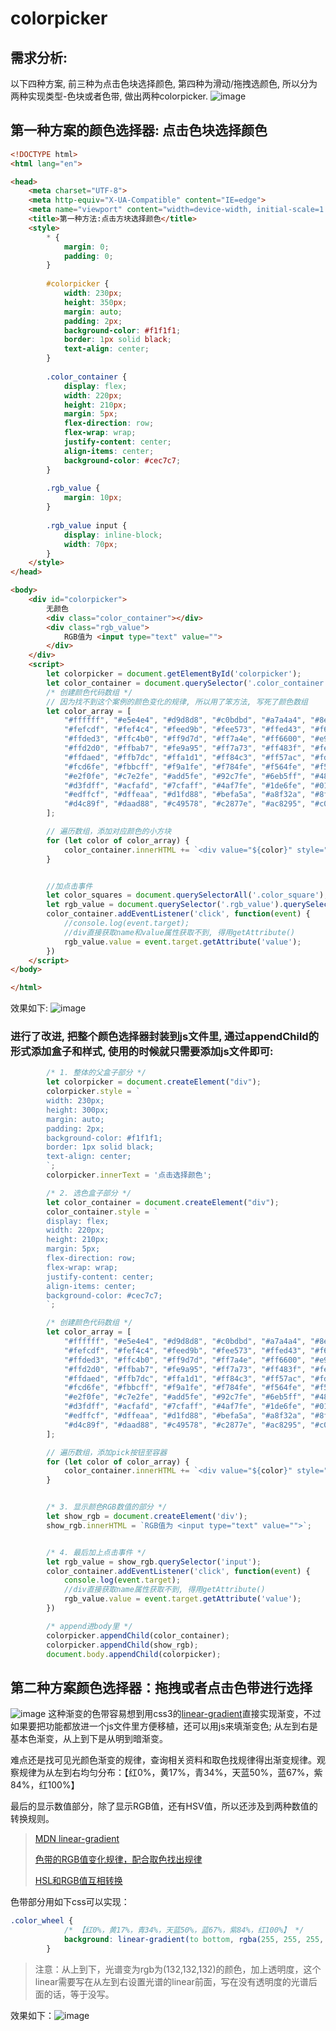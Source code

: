 # colorpicker

## 需求分析:
以下四种方案, 前三种为点击色块选择颜色, 第四种为滑动/拖拽选颜色, 所以分为两种实现类型-色块或者色带, 做出两种colorpicker.
![image](https://user-images.githubusercontent.com/84166052/118216523-40d1e380-b4a6-11eb-8b1f-1db36852c220.png)

## 第一种方案的颜色选择器: 点击色块选择颜色

```html
<!DOCTYPE html>
<html lang="en">

<head>
    <meta charset="UTF-8">
    <meta http-equiv="X-UA-Compatible" content="IE=edge">
    <meta name="viewport" content="width=device-width, initial-scale=1.0">
    <title>第一种方法:点击方块选择颜色</title>
    <style>
        * {
            margin: 0;
            padding: 0;
        }
        
        #colorpicker {
            width: 230px;
            height: 350px;
            margin: auto;
            padding: 2px;
            background-color: #f1f1f1;
            border: 1px solid black;
            text-align: center;
        }
        
        .color_container {
            display: flex;
            width: 220px;
            height: 210px;
            margin: 5px;
            flex-direction: row;
            flex-wrap: wrap;
            justify-content: center;
            align-items: center;
            background-color: #cec7c7;
        }
        
        .rgb_value {
            margin: 10px;
        }
        
        .rgb_value input {
            display: inline-block;
            width: 70px;
        }
    </style>
</head>

<body>
    <div id="colorpicker">
        无颜色
        <div class="color_container"></div>
        <div class="rgb_value">
            RGB值为 <input type="text" value="">
        </div>
    </div>
    <script>
        let colorpicker = document.getElementById('colorpicker');
        let color_container = document.querySelector('.color_container');
        /* 创建颜色代码数组 */
        // 因为找不到这个案例的颜色变化的规律, 所以用了笨方法, 写死了颜色数组
        let color_array = [
            "#ffffff", "#e5e4e4", "#d9d8d8", "#c0bdbd", "#a7a4a4", "#8e8a8b", "#827e7f", "#767173", "#5c585a", "#000000",
            "#fefcdf", "#fef4c4", "#feed9b", "#fee573", "#ffed43", "#f6cc0b", "#f6cc0b", "#c9a601", "#ad8e00", "#8c7301",
            "#ffded3", "#ffc4b0", "#ff9d7d", "#ff7a4e", "#ff6600", "#e95d00", "#d15502", "#ba4b01", "#a44201", "#8d3901",
            "#ffd2d0", "#ffbab7", "#fe9a95", "#ff7a73", "#ff483f", "#fe2419", "#f10b00", "#d40a00", "#940000", "#6d201b",
            "#ffdaed", "#ffb7dc", "#ffa1d1", "#ff84c3", "#ff57ac", "#fd1289", "#ec0078", "#d6006d", "#bb005f", "#9b014f",
            "#fcd6fe", "#fbbcff", "#f9a1fe", "#f784fe", "#f564fe", "#f546ff", "#f328ff", "#d801e5", "#c001cb", "#8f0197",
            "#e2f0fe", "#c7e2fe", "#add5fe", "#92c7fe", "#6eb5ff", "#48a2ff", "#2690fe", "#0162f4", "#013add", "#0021b0",
            "#d3fdff", "#acfafd", "#7cfaff", "#4af7fe", "#1de6fe", "#01deff", "#00cdec", "#01b6de", "#00a0c2", "#0084a0",
            "#edffcf", "#dffeaa", "#d1fd88", "#befa5a", "#a8f32a", "#8fd80a", "#79c101", "#3fa701", "#307f00", "#156200",
            "#d4c89f", "#daad88", "#c49578", "#c2877e", "#ac8295", "#c0a5c4", "#969ac2", "#92b7d7", "#80adaf", "#9ca53b",
        ];

        // 遍历数组，添加对应颜色的小方块
        for (let color of color_array) {
            color_container.innerHTML += `<div value="${color}" style="background: ${color}; width: 15px; height: 15px; margin: 3px; cursor: pointer;"></div>`
        }


        //加点击事件
        let color_squares = document.querySelectorAll('.color_square');
        let rgb_value = document.querySelector('.rgb_value').querySelector('input');
        color_container.addEventListener('click', function(event) {
            //console.log(event.target);
            //div直接获取name和value属性获取不到, 得用getAttribute()
            rgb_value.value = event.target.getAttribute('value');
        })
    </script>
</body>

</html>
```
效果如下:
![image](https://user-images.githubusercontent.com/84166052/118217216-93f86600-b4a7-11eb-8c35-e607363ec6e3.png)

### 进行了改进, 把整个颜色选择器封装到js文件里, 通过appendChild的形式添加盒子和样式, 使用的时候就只需要添加js文件即可:
```javascript
        /* 1. 整体的父盒子部分 */
        let colorpicker = document.createElement("div");
        colorpicker.style = `
        width: 230px;
        height: 300px;
        margin: auto;
        padding: 2px;
        background-color: #f1f1f1;
        border: 1px solid black;
        text-align: center;
        `;
        colorpicker.innerText = '点击选择颜色';

        /* 2. 选色盒子部分 */
        let color_container = document.createElement("div");
        color_container.style = `
        display: flex;
        width: 220px;
        height: 210px;
        margin: 5px;
        flex-direction: row;
        flex-wrap: wrap;
        justify-content: center;
        align-items: center;
        background-color: #cec7c7;
        `;

        /* 创建颜色代码数组 */
        let color_array = [
            "#ffffff", "#e5e4e4", "#d9d8d8", "#c0bdbd", "#a7a4a4", "#8e8a8b", "#827e7f", "#767173", "#5c585a", "#000000",
            "#fefcdf", "#fef4c4", "#feed9b", "#fee573", "#ffed43", "#f6cc0b", "#f6cc0b", "#c9a601", "#ad8e00", "#8c7301",
            "#ffded3", "#ffc4b0", "#ff9d7d", "#ff7a4e", "#ff6600", "#e95d00", "#d15502", "#ba4b01", "#a44201", "#8d3901",
            "#ffd2d0", "#ffbab7", "#fe9a95", "#ff7a73", "#ff483f", "#fe2419", "#f10b00", "#d40a00", "#940000", "#6d201b",
            "#ffdaed", "#ffb7dc", "#ffa1d1", "#ff84c3", "#ff57ac", "#fd1289", "#ec0078", "#d6006d", "#bb005f", "#9b014f",
            "#fcd6fe", "#fbbcff", "#f9a1fe", "#f784fe", "#f564fe", "#f546ff", "#f328ff", "#d801e5", "#c001cb", "#8f0197",
            "#e2f0fe", "#c7e2fe", "#add5fe", "#92c7fe", "#6eb5ff", "#48a2ff", "#2690fe", "#0162f4", "#013add", "#0021b0",
            "#d3fdff", "#acfafd", "#7cfaff", "#4af7fe", "#1de6fe", "#01deff", "#00cdec", "#01b6de", "#00a0c2", "#0084a0",
            "#edffcf", "#dffeaa", "#d1fd88", "#befa5a", "#a8f32a", "#8fd80a", "#79c101", "#3fa701", "#307f00", "#156200",
            "#d4c89f", "#daad88", "#c49578", "#c2877e", "#ac8295", "#c0a5c4", "#969ac2", "#92b7d7", "#80adaf", "#9ca53b",
        ];

        // 遍历数组，添加pick按钮至容器
        for (let color of color_array) {
            color_container.innerHTML += `<div value="${color}" style="background: ${color}; width: 15px; height: 15px; margin: 3px; cursor: pointer;"></div>`
        }


        /* 3. 显示颜色RGB数值的部分 */
        let show_rgb = document.createElement('div');
        show_rgb.innerHTML = `RGB值为 <input type="text" value="">`;


        /* 4. 最后加上点击事件 */
        let rgb_value = show_rgb.querySelector('input');
        color_container.addEventListener('click', function(event) {
            console.log(event.target);
            //div直接获取name属性获取不到, 得用getAttribute()
            rgb_value.value = event.target.getAttribute('value');
        })

        /* append进body里 */
        colorpicker.appendChild(color_container);
        colorpicker.appendChild(show_rgb);
        document.body.appendChild(colorpicker);
```

## 第二种方案颜色选择器：拖拽或者点击色带进行选择
![image](https://user-images.githubusercontent.com/84166052/118252281-2a924a80-b4db-11eb-9136-d95579b9d3c1.png)
这种渐变的色带容易想到用css3的[linear-gradient](https://developer.mozilla.org/zh-CN/docs/Web/CSS/linear-gradient())直接实现渐变，不过如果要把功能都放进一个js文件里方便移植，还可以用js来填渐变色; 从左到右是基本色渐变，从上到下是从明到暗渐变。

难点还是找可见光颜色渐变的规律，查询相关资料和取色找规律得出渐变规律。观察规律为从左到右均匀分布：【红0%，黄17%，青34%，天蓝50%，蓝67%，紫84%，红100%】

最后的显示数值部分，除了显示RGB值，还有HSV值，所以还涉及到两种数值的转换规则。

>[MDN linear-gradient](https://developer.mozilla.org/zh-CN/docs/Web/CSS/linear-gradient())
>
>[色带的RGB值变化规律，配合取色找出规律](https://zh.wikipedia.org/wiki/%E5%8F%AF%E8%A7%81%E5%85%89)
>
>[HSL和RGB值互相转换](http://www.easyrgb.com/en/math.php)

色带部分用如下css可以实现：
```css
.color_wheel {
            /* 【红0%，黄17%，青34%，天蓝50%，蓝67%，紫84%，红100%】 */
            background: linear-gradient(to bottom, rgba(255, 255, 255, 0), rgba(132, 132, 132, .8) 100%), linear-gradient(to right, rgb(255, 0, 0) 0%, rgb(255, 255, 0) 17%, rgb(0, 255, 0)34%, rgb(0, 255, 255) 50%, rgb(0, 0, 255) 67%, rgb(255, 0, 255) 84%, rgb(255, 0, 0) 100%);
        }
```
>注意：从上到下，光谱变为rgb为(132,132,132)的颜色，加上透明度，这个linear需要写在从左到右设置光谱的linear前面，写在没有透明度的光谱后面的话，等于没写。

效果如下：![image](https://user-images.githubusercontent.com/84166052/118269757-ae573180-b4f1-11eb-9b88-bb1d97e7061c.png)






